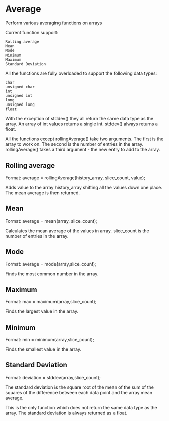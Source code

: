 Average
=======

Perform various averaging functions on arrays

Current function support:

    Rolling average
    Mean
    Mode
    Minimum
    Maximum
    Standard Deviation

All the functions are fully overloaded to support the following data types:

    char
    unsigned char
    int
    unsigned int
    long
    unsigned long
    float

With the exception of stddev() they all return the same data type as the array. An array of int values returns a single int. stddev() always returns a float.

All the functions except rollingAverage() take two arguments. The first is the array to work on. The second is the number of entries in the array. rollingAverage() takes a third argument - the new entry to add to the array.

Rolling average
---------------

Format: average = rollingAverage(history_array, slice_count, value);

Adds value to the array history_array shifting all the values down one place. The mean average is then returned.

Mean
----

Format: average = mean(array, slice_count);

Calculates the mean average of the values in array. slice_count is the number of entries in the array.

Mode
----

Format: average = mode(array,slice_count);

Finds the most common number in the array.

Maximum
-------

Format: max = maximum(array,slice_count);

Finds the largest value in the array.

Minimum
-------

Format: min = minimum(array,slice_count);

Finds the smallest value in the array.

Standard Deviation
------------------

Format: deviation = stddev(array,slice_count);

The standard deviation is the square root of the mean of the sum of the squares of the difference between each data point and the array mean average.

This is the only function which does not return the same data type as the array. The standard deviation is always returned as a float.
